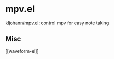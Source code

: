 # mpv.el

[kljohann/mpv.el](https://github.com/kljohann/mpv.el): control mpv for easy note taking



## Misc

[[waveform-el]]




